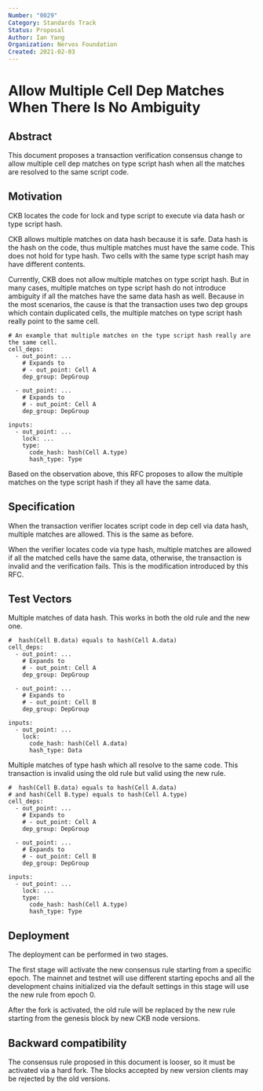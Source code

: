 ```yaml
---
Number: "0029"
Category: Standards Track
Status: Proposal
Author: Ian Yang
Organization: Nervos Foundation
Created: 2021-02-03
---
```


# Allow Multiple Cell Dep Matches When There Is No Ambiguity

## Abstract

This document proposes a transaction verification consensus change to allow multiple cell dep matches on type script hash when all the matches are resolved to the same script code.

## Motivation

CKB locates the code for lock and type script to execute via data hash or type script hash.

CKB allows multiple matches on data hash because it is safe. Data hash is the hash on the code, thus multiple matches must have the same code. This does not hold for type hash. Two cells with the same type script hash may have different contents.

Currently, CKB does not allow multiple matches on type script hash. But in many cases, multiple matches on type script hash do not introduce ambiguity if all the matches have the same data hash as well. Because in the most scenarios, the cause is that the transaction uses two dep groups which contain duplicated cells, the multiple matches on type script hash really point to the same cell.

```
# An example that multiple matches on the type script hash really are the same cell.
cell_deps:
  - out_point: ...
    # Expands to
    # - out_point: Cell A
    dep_group: DepGroup

  - out_point: ...
    # Expands to
    # - out_point: Cell A
    dep_group: DepGroup

inputs:
  - out_point: ...
    lock: ...
    type:
      code_hash: hash(Cell A.type)
      hash_type: Type
```

Based on the observation above, this RFC proposes to allow the multiple matches on the type script hash if they all have the same data.

## Specification

When the transaction verifier locates script code in dep cell via data hash, multiple matches are allowed. This is the same as before.

When the verifier locates code via type hash, multiple matches are allowed if all the matched cells have the same data, otherwise, the transaction is invalid and the verification fails. This is the modification introduced by this RFC.

## Test Vectors

Multiple matches of data hash. This works in both the old rule and the new one.

```
#  hash(Cell B.data) equals to hash(Cell A.data)
cell_deps:
  - out_point: ...
    # Expands to
    # - out_point: Cell A
    dep_group: DepGroup

  - out_point: ...
    # Expands to
    # - out_point: Cell B
    dep_group: DepGroup

inputs:
  - out_point: ...
    lock:
      code_hash: hash(Cell A.data)
      hash_type: Data
```

Multiple matches of type hash which all resolve to the same code. This transaction is invalid using the old rule but valid using the new rule.

```
#  hash(Cell B.data) equals to hash(Cell A.data)
# and hash(Cell B.type) equals to hash(Cell A.type)
cell_deps:
  - out_point: ...
    # Expands to
    # - out_point: Cell A
    dep_group: DepGroup

  - out_point: ...
    # Expands to
    # - out_point: Cell B
    dep_group: DepGroup

inputs:
  - out_point: ...
    lock: ...
    type:
      code_hash: hash(Cell A.type)
      hash_type: Type
```

## Deployment

The deployment can be performed in two stages.

The first stage will activate the new consensus rule starting from a specific epoch. The mainnet and testnet will use different starting epochs and all the development chains initialized via the default settings in this stage will use the new rule from epoch 0.

After the fork is activated, the old rule will be replaced by the new rule starting from the genesis block by new CKB node versions.

## Backward compatibility

The consensus rule proposed in this document is looser, so it must be activated via a hard fork. The blocks accepted by new version clients may be rejected by the old versions.
